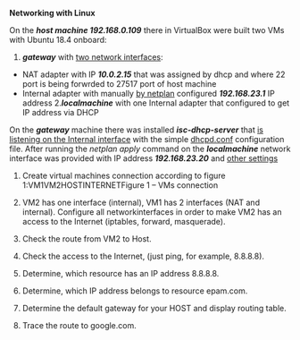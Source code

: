 **Networking with Linux**


On the ***host machine 192.168.0.109*** there in VirtualBox were built two VMs with Ubuntu 18.4 onboard:

1. ***gateway*** with [two network interfaces](screenshots/001.jpg):
- NAT adapter with IP ***10.0.2.15*** that was assigned by dhcp and where 22 port is being forwrded to 27517 port of host machine 
- Internal adapter with manually [by netplan](screenshots/002.jpg) configured ***192.168.23.1*** IP address
2.***localmachine*** with one Internal adapter that configured to get IP address via DHCP


On the ***gateway*** machine there was installed ***isc-dhcp-server*** that [is listening on the Internal interface](screenchots/003.jpg) with the simple [dhcpd.conf](screenshot/004.jpg) configuration file.
After running the *netplan apply* command on the ***localmachine*** network interface was provided with IP address ***192.168.23.20*** and [other settings](screenshots/005.jpg)




1. Create virtual machines connection according to figure 1:VM1VM2HOSTINTERNETFigure 1 – VMs connection

2. VM2 has one interface (internal), VM1 has 2 interfaces (NAT and internal). Configure  all networkinterfaces in order to make VM2 has an access to the Internet (iptables, forward, masquerade).   

3. Check the route from VM2 to Host.

4. Check the access to the Internet, (just ping, for example, 8.8.8.8). 

5. Determine, which  resource has an IP address 8.8.8.8.

6. Determine, which  IP address belongs to resource epam.com.

7. Determine the default gateway for your HOST and display routing table.

8. Trace the route to google.com. 
